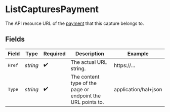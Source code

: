 # ListCapturesPayment

The API resource URL of the [payment](get-payment) that this capture belongs to.


## Fields

| Field                                                       | Type                                                        | Required                                                    | Description                                                 | Example                                                     |
| ----------------------------------------------------------- | ----------------------------------------------------------- | ----------------------------------------------------------- | ----------------------------------------------------------- | ----------------------------------------------------------- |
| `Href`                                                      | *string*                                                    | :heavy_check_mark:                                          | The actual URL string.                                      | https://...                                                 |
| `Type`                                                      | *string*                                                    | :heavy_check_mark:                                          | The content type of the page or endpoint the URL points to. | application/hal+json                                        |